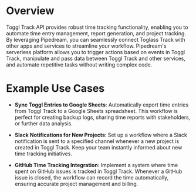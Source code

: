 # Overview

Toggl Track API provides robust time tracking functionality, enabling you to automate time entry management, report generation, and project tracking. By leveraging Pipedream, you can seamlessly connect Toglass Track with other apps and services to streamline your workflow. Pipedream's serverless platform allows you to trigger actions based on events in Toggl Track, manipulate and pass data between Toggl Track and other services, and automate repetitive tasks without writing complex code.

# Example Use Cases

- **Sync Toggl Entries to Google Sheets**: Automatically export time entries from Toggl Track to a Google Sheets spreadsheet. This workflow is perfect for creating backup logs, sharing time reports with stakeholders, or further data analysis.

- **Slack Notifications for New Projects**: Set up a workflow where a Slack notification is sent to a specified channel whenever a new project is created in Toggl Track. Keep your team instantly informed about new time tracking initiatives.

- **GitHub Time Tracking Integration**: Implement a system where time spent on GitHub issues is tracked in Toggl Track. Whenever a GitHub issue is closed, the workflow can record the time automatically, ensuring accurate project management and billing.
